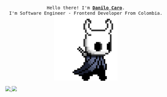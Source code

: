 <p align="center">
  <br>
  <samp>
    Hello there! I'm <b><a rel="nofollow noopener noreferrer" target="_blank" href="https://danilocaro.com">Danilo Caro</a></b>.
    <br>I'm Software Engineer - Frontend Developer From Colombia.<br>

</samp>

  <img src="https://raw.githubusercontent.com/TanZng/TanZng/master/assets/hollor_knight3.gif" width="200"/>
</p>

<a href="https://github.com/AVS1508">
  <img height="180em" src="https://github-readme-stats.vercel.app/api?username=DaniloCaro&theme=dark&show_icons=true" />
  <img height="180em" src="https://github-readme-stats.vercel.app/api/top-langs/?username=DaniloCaro&theme=dark&layout=compact" />
</a>
  

